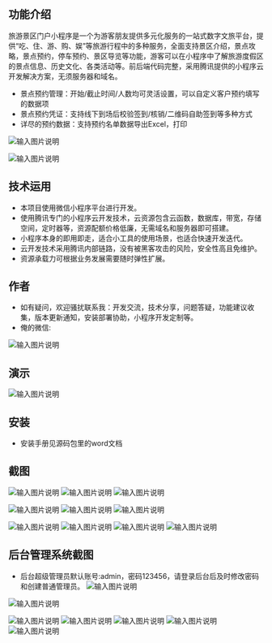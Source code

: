 ## 功能介绍 
旅游景区门户小程序是一个为游客朋友提供多元化服务的一站式数字文旅平台，提供“吃、住、游、购、娱”等旅游行程中的多种服务，全面支持景区介绍，景点攻略，景点预约，停车预约、景区导览等功能，游客可以在小程序中了解旅游度假区的景点信息、历史文化、各类活动等。前后端代码完整，采用腾讯提供的小程序云开发解决方案，无须服务器和域名。

- 景点预约管理：开始/截止时间/人数均可灵活设置，可以自定义客户预约填写的数据项
- 景点预约凭证：支持线下到场后校验签到/核销/二维码自助签到等多种方式
- 详尽的预约数据：支持预约名单数据导出Excel，打印

 ![输入图片说明](demo/%E4%BA%8C%E7%BB%B4%E7%A0%81.png)

![输入图片说明](demo/%E6%97%85%E6%B8%B8%E6%99%AF%E5%8C%BA%E9%97%A8%E6%88%B7%E5%B0%8F%E7%A8%8B%E5%BA%8F%20(2).jpeg)

## 技术运用
- 本项目使用微信小程序平台进行开发。
- 使用腾讯专门的小程序云开发技术，云资源包含云函数，数据库，带宽，存储空间，定时器等，资源配额价格低廉，无需域名和服务器即可搭建。
- 小程序本身的即用即走，适合小工具的使用场景，也适合快速开发迭代。
- 云开发技术采用腾讯内部链路，没有被黑客攻击的风险，安全性高且免维护。
- 资源承载力可根据业务发展需要随时弹性扩展。  



## 作者
- 如有疑问，欢迎骚扰联系我：开发交流，技术分享，问题答疑，功能建议收集，版本更新通知，安装部署协助，小程序开发定制等。
- 俺的微信: 
 
![输入图片说明](demo/author-base.png)


## 演示 
  ![输入图片说明](demo/%E4%BA%8C%E7%BB%B4%E7%A0%81.png)

## 安装

- 安装手册见源码包里的word文档




## 截图

![输入图片说明](demo/1%E9%A6%96%E9%A1%B5.png)
![输入图片说明](demo/2%E6%99%AF%E7%82%B9.png)
![输入图片说明](demo/3%E6%94%BB%E7%95%A5.png)

![输入图片说明](demo/4%E6%99%AF%E7%82%B9%E8%AF%A6%E6%83%85.png)
![输入图片说明](demo/5%E6%99%AF%E7%82%B9%E9%A2%84%E7%BA%A6.png)
![输入图片说明](demo/6%E9%A2%84%E7%BA%A6%E8%AF%A6%E6%83%85.png)

 ![输入图片说明](demo/7%E7%BE%8E%E9%A3%9F.png)
![输入图片说明](demo/8%E7%89%B9%E4%BA%A7.png)
![输入图片说明](demo/9%E5%81%9C%E8%BD%A6%E9%A2%84%E7%BA%A6.png)
![输入图片说明](demo/10%E6%9C%8D%E5%8A%A1.png)

## 后台管理系统截图 
- 后台超级管理员默认账号:admin，密码123456，请登录后台后及时修改密码和创建普通管理员。
![输入图片说明](demo/11%E5%90%8E%E5%8F%B0%E7%AE%A1%E7%90%86.png)

![输入图片说明](demo/12%E5%90%8E%E5%8F%B0-%E5%86%85%E5%AE%B9%E7%AE%A1%E7%90%86.png)

![输入图片说明](demo/13%E5%90%8E%E5%8F%B0-%E9%A2%84%E7%BA%A6%E7%AE%A1%E7%90%86.png)
![输入图片说明](demo/14%E5%90%8E%E5%8F%B0-%E9%A2%84%E7%BA%A6%E8%8F%9C%E5%8D%95.png)
![输入图片说明](demo/15%E5%90%8E%E5%8F%B0-%E9%A2%84%E7%BA%A6%E6%97%B6%E9%97%B4%E8%AE%BE%E7%BD%AE.png)
![输入图片说明](demo/16%E5%90%8E%E5%8F%B0-%E6%94%BB%E7%95%A5.png)
![输入图片说明](demo/17%E5%90%8E%E5%8F%B0-%E6%99%AF%E7%82%B9%E7%AE%A1%E7%90%86.png)
